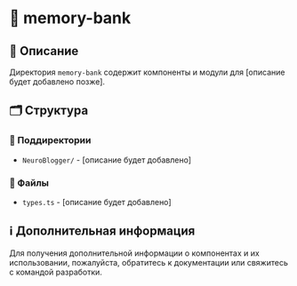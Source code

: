 # 📁 memory-bank

## 📝 Описание
Директория `memory-bank` содержит компоненты и модули для [описание будет добавлено позже].

## 🗂️ Структура

### 📂 Поддиректории

- `NeuroBlogger/` - [описание будет добавлено]

### 📄 Файлы

- `types.ts` - [описание будет добавлено]

## ℹ️ Дополнительная информация

Для получения дополнительной информации о компонентах и их использовании, пожалуйста, обратитесь к документации или свяжитесь с командой разработки.
